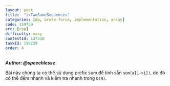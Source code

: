 ```yaml
---
layout: post
title:  "isTwoSameSequences"
categories: [dp, brute-force, implementation, array]
code: 159729
src: [cpp]
difficulty: easy
contestId: 137518
taskId: 159729
order: A
---
```


***Author: @speechlessz***

Bài này chúng ta có thể sử dụng prefix sum để tính sẵn `sum(a[1->i])`, do đó có thể đếm nhanh và kiểm tra nhanh trong `O(N)`.
